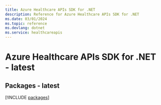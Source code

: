 ```yaml
---
title: Azure Healthcare APIs SDK for .NET
description: Reference for Azure Healthcare APIs SDK for .NET
ms.date: 03/01/2024
ms.topic: reference
ms.devlang: dotnet
ms.service: healthcareapis
---
```

# Azure Healthcare APIs SDK for .NET - latest
## Packages - latest
[!INCLUDE [packages](healthcare-apis-index.md)]